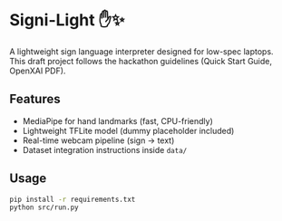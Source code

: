 # Signi-Light ✋✨
A lightweight sign language interpreter designed for low-spec laptops.  
This draft project follows the hackathon guidelines (Quick Start Guide, OpenXAI PDF).

## Features
- MediaPipe for hand landmarks (fast, CPU-friendly)
- Lightweight TFLite model (dummy placeholder included)
- Real-time webcam pipeline (sign → text)
- Dataset integration instructions inside `data/`

## Usage
```bash
pip install -r requirements.txt
python src/run.py
